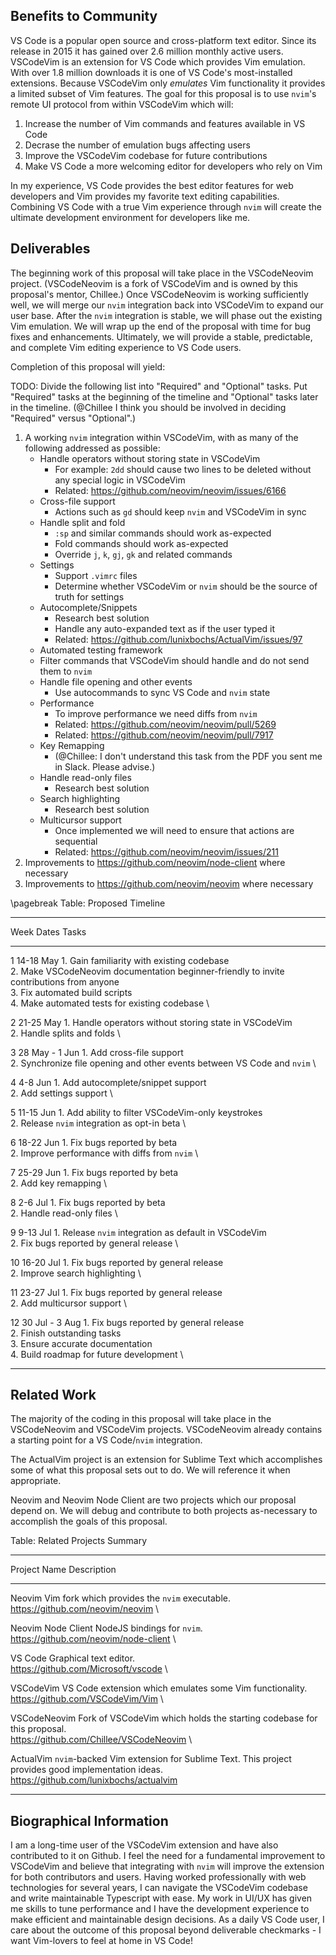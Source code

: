 ## Benefits to Community

VS Code is a popular open source and cross-platform text editor. Since
its release in 2015 it has gained over 2.6 million monthly active
users. VSCodeVim is an extension for VS Code which provides Vim
emulation. With over 1.8 million downloads it is one of VS Code's
most-installed extensions. Because VSCodeVim only *emulates* Vim
functionality it provides a limited subset of Vim features. The goal for
this proposal is to use `nvim`'s remote UI protocol from within
VSCodeVim which will:

1. Increase the number of Vim commands and features available in VS Code
2. Decrase the number of emulation bugs affecting users
3. Improve the VSCodeVim codebase for future contributions
4. Make VS Code a more welcoming editor for developers who rely on Vim

In my experience, VS Code provides the best editor features for
web developers and Vim provides my favorite text editing capabilities.
Combining VS Code with a true Vim experience through `nvim` will create
the ultimate development environment for developers like me.

## Deliverables

The beginning work of this proposal will take place in the VSCodeNeovim
project. (VSCodeNeovim is a fork of VSCodeVim and is owned by this
proposal's mentor, Chillee.) Once VSCodeNeovim is working sufficiently
well, we will merge our `nvim` integration back into VSCodeVim to
expand our user base. After the `nvim` integration is stable, we will
phase out the existing Vim emulation. We will wrap up the end of the
proposal with time for bug fixes and enhancements. Ultimately, we will
provide a stable, predictable, and complete Vim editing experience to
VS Code users.

Completion of this proposal will yield:

TODO: Divide the following list into "Required" and "Optional" tasks.
Put "Required" tasks at the beginning of the timeline and "Optional"
tasks later in the timeline. (@Chillee I think you should be involved
in deciding "Required" versus "Optional".)

1. A working `nvim` integration within VSCodeVim, with as many of the
following addressed as possible:
    - Handle operators without storing state in VSCodeVim
        - For example: `2dd` should cause two lines to be deleted without
          any special logic in VSCodeVim
        - Related: https://github.com/neovim/neovim/issues/6166
    - Cross-file support
        - Actions such as `gd` should keep `nvim` and VSCodeVim in sync
    - Handle split and fold
        - `:sp` and similar commands should work as-expected
        - Fold commands should work as-expected
        - Override `j`, `k`, `gj`, `gk` and related commands
    - Settings
        - Support `.vimrc` files
        - Determine whether VSCodeVim or `nvim` should be the source of
          truth for settings
    - Autocomplete/Snippets
        - Research best solution
        - Handle any auto-expanded text as if the user typed it
        - Related: https://github.com/lunixbochs/ActualVim/issues/97
    - Automated testing framework
    - Filter commands that VSCodeVim should handle and do not send them
      to `nvim`
    - Handle file opening and other events
        - Use autocommands to sync VS Code and `nvim` state
    - Performance
        - To improve performance we need diffs from `nvim`
        - Related: https://github.com/neovim/neovim/pull/5269
        - Related: https://github.com/neovim/neovim/pull/7917
    - Key Remapping
        - (@Chillee: I don't understand this task from the
          PDF you sent me in Slack. Please advise.)
    - Handle read-only files
        - Research best solution
    - Search highlighting
        - Research best solution
    - Multicursor support
        - Once implemented we will need to ensure that actions are
          sequential
        - Related: https://github.com/neovim/neovim/issues/211
2. Improvements to https://github.com/neovim/node-client where necessary
3. Improvements to https://github.com/neovim/neovim where necessary

\pagebreak
Table: Proposed Timeline

------ -------------- ----------------------------------------------------
Week   Dates          Tasks
------ -------------- ----------------------------------------------------
1      14-18 May      1. Gain familiarity with existing codebase \
                      2. Make VSCodeNeovim documentation beginner-friendly
                         to invite contributions from anyone \
                      3. Fix automated build scripts \
                      4. Make automated tests for existing codebase \

2      21-25 May      1. Handle operators without storing state in
                         VSCodeVim \
                      2. Handle splits and folds \

3      28 May - 1 Jun 1. Add cross-file support \
                      2. Synchronize file opening and other events
                         between VS Code and `nvim` \

4      4-8 Jun        1. Add autocomplete/snippet support \
                      2. Add settings support \

5      11-15 Jun      1. Add ability to filter VSCodeVim-only keystrokes \
                      2. Release `nvim` integration as opt-in beta \

6      18-22 Jun      1. Fix bugs reported by beta \
                      2. Improve performance with diffs from `nvim` \

7      25-29 Jun      1. Fix bugs reported by beta \
                      2. Add key remapping \

8      2-6 Jul        1. Fix bugs reported by beta \
                      2. Handle read-only files \

9      9-13 Jul       1. Release `nvim` integration as default in
                         VSCodeVim \
                      2. Fix bugs reported by general release \

10     16-20 Jul      1. Fix bugs reported by general release \
                      2. Improve search highlighting \

11     23-27 Jul      1. Fix bugs reported by general release \
                      2. Add multicursor support \

12     30 Jul - 3 Aug 1. Fix bugs reported by general release \
                      2. Finish outstanding tasks \
                      3. Ensure accurate documentation \
                      4. Build roadmap for future development \
------ -------------- ----------------------------------------------------

## Related Work

The majority of the coding in this proposal will take place in the
VSCodeNeovim and VSCodeVim projects. VSCodeNeovim already contains a
starting point for a VS Code/`nvim` integration.

The ActualVim project is an extension for Sublime Text which
accomplishes some of what this proposal sets out to do. We will
reference it when appropriate.

Neovim and Neovim Node Client are two projects which our proposal
depend on. We will debug and contribute to both projects as-necessary
to accomplish the goals of this proposal.

Table: Related Projects Summary

---------------------- ---------------------------------------------------
Project Name           Description
---------------------- ---------------------------------------------------
Neovim                 Vim fork which provides the `nvim` executable. \
                       https://github.com/neovim/neovim \

Neovim Node Client     NodeJS bindings for `nvim`. \
                       https://github.com/neovim/node-client \

VS Code                Graphical text editor. \
                       https://github.com/Microsoft/vscode \

VSCodeVim              VS Code extension which emulates some Vim
                       functionality. \
                       https://github.com/VSCodeVim/Vim \

VSCodeNeovim           Fork of VSCodeVim which holds the starting codebase
                       for this proposal. \
                       https://github.com/Chillee/VSCodeNeovim \

ActualVim              `nvim`-backed Vim extension for Sublime Text.
                       This project provides good implementation ideas. \
                       https://github.com/lunixbochs/actualvim
---------------------- ---------------------------------------------------

## Biographical Information

I am a long-time user of the VSCodeVim extension and have also
contributed to it on Github. I feel the need for a fundamental
improvement to VSCodeVim and believe that integrating with `nvim` will
improve the extension for both contributors and users.
Having worked professionally with web technologies for several years,
I can navigate the VSCodeVim codebase and write maintainable Typescript
with ease. My work in UI/UX has given me skills to tune
performance and I have the development experience to make efficient and
maintainable design decisions. As a daily VS Code user, I care about
the outcome of this proposal beyond deliverable checkmarks - I want
Vim-lovers to feel at home in VS Code!
